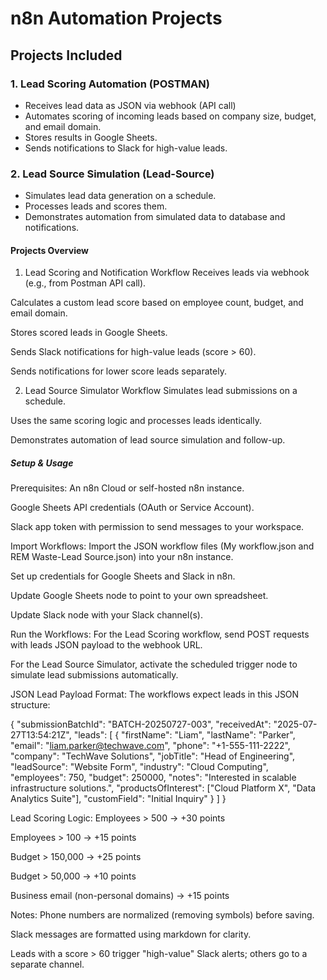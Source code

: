 # n8n Automation Projects


## Projects Included

### 1. Lead Scoring Automation (POSTMAN)
- Receives lead data as JSON via webhook (API call)
- Automates scoring of incoming leads based on company size, budget, and email domain.
- Stores results in Google Sheets.
- Sends notifications to Slack for high-value leads.

### 2. Lead Source Simulation (Lead-Source)
- Simulates lead data generation on a schedule.
- Processes leads and scores them.
- Demonstrates automation from simulated data to database and notifications.


#### Projects Overview
1. Lead Scoring and Notification Workflow
Receives leads via webhook (e.g., from Postman API call).

Calculates a custom lead score based on employee count, budget, and email domain.

Stores scored leads in Google Sheets.

Sends Slack notifications for high-value leads (score > 60).

Sends notifications for lower score leads separately.

2. Lead Source Simulator Workflow
Simulates lead submissions on a schedule.

Uses the same scoring logic and processes leads identically.

Demonstrates automation of lead source simulation and follow-up.

##### Setup & Usage
Prerequisites:
An n8n Cloud or self-hosted n8n instance.

Google Sheets API credentials (OAuth or Service Account).

Slack app token with permission to send messages to your workspace.

Import Workflows:
Import the JSON workflow files (My workflow.json and REM Waste-Lead Source.json) into your n8n instance.

Set up credentials for Google Sheets and Slack in n8n.

Update Google Sheets node to point to your own spreadsheet.

Update Slack node with your Slack channel(s).

Run the Workflows:
For the Lead Scoring workflow, send POST requests with leads JSON payload to the webhook URL.

For the Lead Source Simulator, activate the scheduled trigger node to simulate lead submissions automatically.

JSON Lead Payload Format:
The workflows expect leads in this JSON structure:

{
  "submissionBatchId": "BATCH-20250727-003",
  "receivedAt": "2025-07-27T13:54:21Z",
  "leads": [
    {
      "firstName": "Liam",
      "lastName": "Parker",
      "email": "liam.parker@techwave.com",
      "phone": "+1-555-111-2222",
      "company": "TechWave Solutions",
      "jobTitle": "Head of Engineering",
      "leadSource": "Website Form",
      "industry": "Cloud Computing",
      "employees": 750,
      "budget": 250000,
      "notes": "Interested in scalable infrastructure solutions.",
      "productsOfInterest": ["Cloud Platform X", "Data Analytics Suite"],
      "customField": "Initial Inquiry"
    }
  ]
}

Lead Scoring Logic:
Employees > 500 → +30 points

Employees > 100 → +15 points

Budget > 150,000 → +25 points

Budget > 50,000 → +10 points

Business email (non-personal domains) → +15 points

Notes:
Phone numbers are normalized (removing symbols) before saving.

Slack messages are formatted using markdown for clarity.

Leads with a score > 60 trigger "high-value" Slack alerts; others go to a separate channel.
